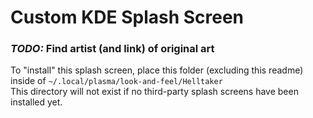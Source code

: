 # Custom KDE Splash Screen 
### _**TODO:**_ Find artist (and link) of original art

To "install" this splash screen, place this folder (excluding this readme) inside of `~/.local/plasma/look-and-feel/Helltaker`  
This directory will not exist if no third-party splash screens have been installed yet.  
